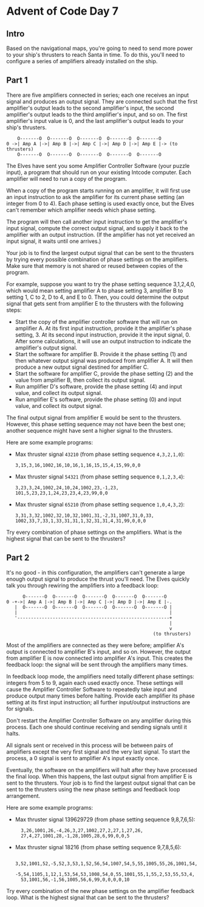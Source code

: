 # Advent of Code Day 7

## Intro

Based on the navigational maps, you're going to need to send more power to your ship's thrusters to reach Santa in time. To do this, you'll need to configure a series of amplifiers already installed on the ship.

## Part 1

There are five amplifiers connected in series; each one receives an input signal and produces an output signal. They are connected such that the first amplifier's output leads to the second amplifier's input, the second amplifier's output leads to the third amplifier's input, and so on. The first amplifier's input value is 0, and the last amplifier's output leads to your ship's thrusters.

        O-------O  O-------O  O-------O  O-------O  O-------O
    0 ->| Amp A |->| Amp B |->| Amp C |->| Amp D |->| Amp E |-> (to thrusters)
        O-------O  O-------O  O-------O  O-------O  O-------O

The Elves have sent you some Amplifier Controller Software (your puzzle input), a program that should run on your existing Intcode computer. Each amplifier will need to run a copy of the program.

When a copy of the program starts running on an amplifier, it will first use an input instruction to ask the amplifier for its current phase setting (an integer from 0 to 4). Each phase setting is used exactly once, but the Elves can't remember which amplifier needs which phase setting.

The program will then call another input instruction to get the amplifier's input signal, compute the correct output signal, and supply it back to the amplifier with an output instruction. (If the amplifier has not yet received an input signal, it waits until one arrives.)

Your job is to find the largest output signal that can be sent to the thrusters by trying every possible combination of phase settings on the amplifiers. Make sure that memory is not shared or reused between copies of the program.

For example, suppose you want to try the phase setting sequence 3,1,2,4,0, which would mean setting amplifier A to phase setting 3, amplifier B to setting 1, C to 2, D to 4, and E to 0. Then, you could determine the output signal that gets sent from amplifier E to the thrusters with the following steps:

- Start the copy of the amplifier controller software that will run on amplifier A. At its first input instruction, provide it the amplifier's phase setting, 3. At its second input instruction, provide it the input signal, 0. After some calculations, it will use an output instruction to indicate the amplifier's output signal.
- Start the software for amplifier B. Provide it the phase setting (1) and then whatever output signal was produced from amplifier A. It will then produce a new output signal destined for amplifier C.
- Start the software for amplifier C, provide the phase setting (2) and the value from amplifier B, then collect its output signal.
- Run amplifier D's software, provide the phase setting (4) and input value, and collect its output signal.
- Run amplifier E's software, provide the phase setting (0) and input value, and collect its output signal.

The final output signal from amplifier E would be sent to the thrusters. However, this phase setting sequence may not have been the best one; another sequence might have sent a higher signal to the thrusters.

Here are some example programs:

- Max thruster signal `43210` (from phase setting sequence `4,3,2,1,0`):

  `3,15,3,16,1002,16,10,16,1,16,15,15,4,15,99,0,0`

- Max thruster signal `54321` (from phase setting sequence `0,1,2,3,4`):

  `3,23,3,24,1002,24,10,24,1002,23,-1,23, 101,5,23,23,1,24,23,23,4,23,99,0,0`

- Max thruster signal `65210` (from phase setting sequence `1,0,4,3,2`):

  `3,31,3,32,1002,32,10,32,1001,31,-2,31,1007,31,0,33, 1002,33,7,33,1,33,31,31,1,32,31,31,4,31,99,0,0,0`

Try every combination of phase settings on the amplifiers. What is the highest signal that can be sent to the thrusters?

## Part 2

It's no good - in this configuration, the amplifiers can't generate a large enough output signal to produce the thrust you'll need. The Elves quickly talk you through rewiring the amplifiers into a feedback loop:

          O-------O  O-------O  O-------O  O-------O  O-------O
    0 -+->| Amp A |->| Amp B |->| Amp C |->| Amp D |->| Amp E |-.
       |  O-------O  O-------O  O-------O  O-------O  O-------O |
       |                                                        |
       '--------------------------------------------------------+
                                                                |
                                                                v
                                                          (to thrusters)

Most of the amplifiers are connected as they were before; amplifier A's output is connected to amplifier B's input, and so on. However, the output from amplifier E is now connected into amplifier A's input. This creates the feedback loop: the signal will be sent through the amplifiers many times.

In feedback loop mode, the amplifiers need totally different phase settings: integers from 5 to 9, again each used exactly once. These settings will cause the Amplifier Controller Software to repeatedly take input and produce output many times before halting. Provide each amplifier its phase setting at its first input instruction; all further input/output instructions are for signals.

Don't restart the Amplifier Controller Software on any amplifier during this process. Each one should continue receiving and sending signals until it halts.

All signals sent or received in this process will be between pairs of amplifiers except the very first signal and the very last signal. To start the process, a 0 signal is sent to amplifier A's input exactly once.

Eventually, the software on the amplifiers will halt after they have processed the final loop. When this happens, the last output signal from amplifier E is sent to the thrusters. Your job is to find the largest output signal that can be sent to the thrusters using the new phase settings and feedback loop arrangement.

Here are some example programs:

- Max thruster signal 139629729 (from phase setting sequence 9,8,7,6,5):

        3,26,1001,26,-4,26,3,27,1002,27,2,27,1,27,26,
        27,4,27,1001,28,-1,28,1005,28,6,99,0,0,5

- Max thruster signal 18216 (from phase setting sequence 9,7,8,5,6):

        3,52,1001,52,-5,52,3,53,1,52,56,54,1007,54,5,55,1005,55,26,1001,54,
        -5,54,1105,1,12,1,53,54,53,1008,54,0,55,1001,55,1,55,2,53,55,53,4,
        53,1001,56,-1,56,1005,56,6,99,0,0,0,0,10

Try every combination of the new phase settings on the amplifier feedback loop. What is the highest signal that can be sent to the thrusters?
